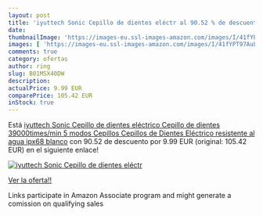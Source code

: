 ```yaml
---
layout: post
title: 'iyuttech Sonic Cepillo de dientes eléctr al 90.52 % de descuento'
date: 
thumbnailImage: 'https://images-eu.ssl-images-amazon.com/images/I/41fYPT97AuL._SL200_.jpg'
images: [ 'https://images-eu.ssl-images-amazon.com/images/I/41fYPT97AuL._SL200_.jpg' ]
comments: true
category: ofertas
author: ring
slug: B01MSX40DW
description:
actualPrice: 9.99 EUR
comparePrice: 105.42 EUR
inStock: true
---
```


Está [iyuttech Sonic Cepillo de dientes eléctrico Cepillo de dientes 39000times/min 5 modos Cepillos Cepillos de Dientes Eléctrico resistente al agua ipx68 blanco](https://www.amazon.es/dp/B01MSX40DW/?tag=tolees-21) con 90.52 de descuento por 9.99 EUR (original: 105.42 EUR) en el siguiente enlace!

[![iyuttech Sonic Cepillo de dientes eléctr](https://images-eu.ssl-images-amazon.com/images/I/41fYPT97AuL._SL200_.jpg)](https://www.amazon.es/dp/B01MSX40DW/?tag=tolees-21)

[Ver la oferta!!](https://www.amazon.es/dp/B01MSX40DW/?tag=tolees-21)

Links participate in Amazon Associate program and might generate a comission on qualifying sales


